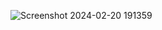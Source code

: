 ![Screenshot 2024-02-20 191359](https://github.com/tushii05/bulk_email_excelsheet/assets/104415590/da1423d2-fa14-43eb-bd71-e168c57e7546)
